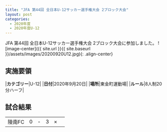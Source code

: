 ```yaml
---
title: "JFA 第44回 全日本U-12サッカー選手権大会 2ブロック大会"
layout: post
categories:
  - 2020年度
  - 2020年度U-12
---
```


JFA 第44回 全日本U-12サッカー選手権大会 2ブロック大会に参加しました。
![image-center]({{ site.url }}{{ site.baseurl }}/assets/images/20200920U12.jpg){: .align-center}

## 実施要領

|**カテゴリー**|U-12|
|**日付**|2020年9月20日|
|**場所**|東金町運動場|
|**ルール**|8人制20分ハーフ|


## 試合結果

|            |    |   |    |         |    |
|:-----------|:--:|:-:|:--:|:--:|:--------|
|陵南FC|    0| - |   3|×||